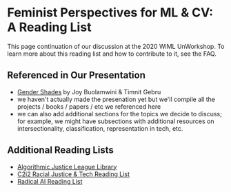# Feminist Perspectives for ML & CV: A Reading List
This page continuation of our discussion at the 2020 WiML UnWorkshop. To learn more about this reading list and how to contribute to it, see the FAQ.

## Referenced in Our Presentation
- [Gender Shades](http://gendershades.org/) by Joy Buolamwini & Timnit Gebru
- we haven't actually made the presenation yet but we'll compile all the projects / books / papers / etc we referenced here
- we can also add additional sections for the topics we decide to discuss; for example, we might have subsections with additional resources on intersectionality, classification, representation in tech, etc.

## Additional Reading Lists
- [Algorithmic Justice League Library](https://www.ajlunited.org/library/home)
- [C2i2 Racial Justice & Tech Reading List](https://www.c2i2.ucla.edu/racial-justice-and-tech/)
- [Radical AI Reading List](http://radicalaiproject.org/#reading)